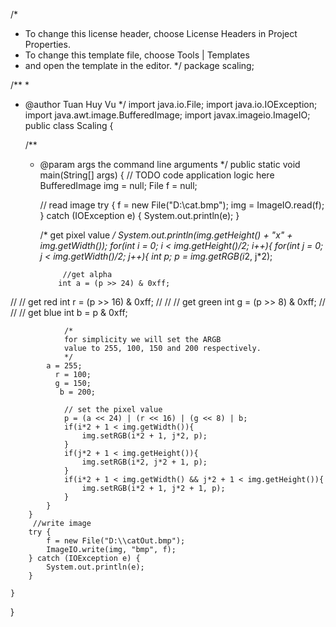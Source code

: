 /*
 * To change this license header, choose License Headers in Project Properties.
 * To change this template file, choose Tools | Templates
 * and open the template in the editor.
 */
package scaling;

/**
 *
 * @author Tuan Huy Vu
 */
import java.io.File;
import java.io.IOException;
import java.awt.image.BufferedImage;
import javax.imageio.ImageIO;
public class Scaling {

    /**
     * @param args the command line arguments
     */
    public static void main(String[] args) {
        // TODO code application logic here
          BufferedImage img = null;
        File f = null;

        // read image
        try {
            f = new File("D:\\cat.bmp");
            img = ImageIO.read(f);
        } catch (IOException e) {
            System.out.println(e);
        }

        /* get pixel value */
        System.out.println(img.getHeight() + "x" + img.getWidth());
         for(int i = 0; i < img.getHeight()/2; i++){
            for(int j = 0; j < img.getWidth()/2; j++){
                int p;
                p = img.getRGB(i*2, j*2);

                //get alpha
               int a = (p >> 24) & 0xff;

//                // get red
                int r = (p >> 16) & 0xff;
//
//                // get green
                int g = (p >> 8) & 0xff;
//
//                // get blue
                int b = p & 0xff;

                /*
                for simplicity we will set the ARGB
                value to 255, 100, 150 and 200 respectively.
                */
            a = 255;
              r = 100;
              g = 150;
               b = 200;

                // set the pixel value
                p = (a << 24) | (r << 16) | (g << 8) | b;
                if(i*2 + 1 < img.getWidth()){
                    img.setRGB(i*2 + 1, j*2, p);
                }    
                if(j*2 + 1 < img.getHeight()){
                    img.setRGB(i*2, j*2 + 1, p);
                }    
                if(i*2 + 1 < img.getWidth() && j*2 + 1 < img.getHeight()){
                    img.setRGB(i*2 + 1, j*2 + 1, p);
                }    
            }
        }
         //write image
        try {
            f = new File("D:\\catOut.bmp");
            ImageIO.write(img, "bmp", f);
        } catch (IOException e) {
            System.out.println(e);
        }

    }
    
}
